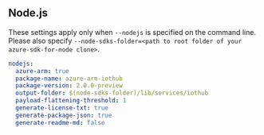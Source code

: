 ## Node.js

These settings apply only when `--nodejs` is specified on the command line.
Please also specify `--node-sdks-folder=<path to root folder of your azure-sdk-for-node clone>`.

``` yaml $(nodejs)
nodejs:
  azure-arm: true
  package-name: azure-arm-iothub
  package-version: 2.0.0-preview
  output-folder: $(node-sdks-folder)/lib/services/iothub
  payload-flattening-threshold: 1
  generate-license-txt: true
  generate-package-json: true
  generate-readme-md: false
```
